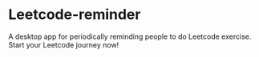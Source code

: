 # Leetcode-reminder
A desktop app for periodically reminding people to do Leetcode exercise. Start your Leetcode journey now!

